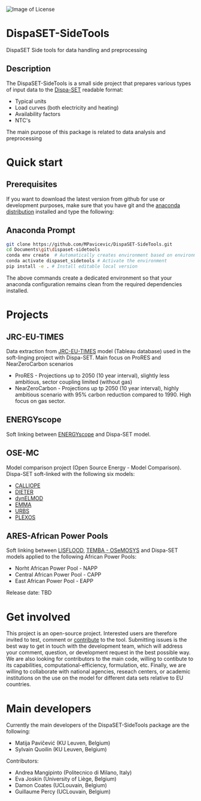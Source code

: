 ![Image of License](https://img.shields.io/badge/license-EUPL%20v1.2-blue)

DispaSET-SideTools
==================
DispaSET Side tools for data handling and preprocessing

Description
-----------
The DispaSET-SideTools is a small side project that prepares various types of input data to the [Dispa-SET](http://www.dispaset.eu/en/latest/index.html) readable format:

- Typical units
- Load curves (both electricity and heating)
- Availability factors
- NTC's

The main purpose of this package is related to data analysis and preprocessing  

Quick start
===========

Prerequisites
-------------
If you want to download the latest version from github for use or development purposes, make sure that you have git and the [anaconda distribution](https://www.anaconda.com/distribution/) installed and type the following:

Anaconda Prompt
---------------
```bash
git clone https://github.com/MPavicevic/DispaSET-SideTools.git
cd Documents\git\dispaset-sidetools
conda env create  # Automatically creates environment based on environment.yml
conda activate dispaset_sidetools # Activate the environment
pip install -e . # Install editable local version
```

The above commands create a dedicated environment so that your anaconda configuration remains clean from the required dependencies installed.

Projects
========
JRC-EU-TIMES
------------
Data extraction from [JRC-EU-TIMES](https://data.jrc.ec.europa.eu/dataset/8141a398-41a8-42fa-81a4-5b825a51761b) model (Tableau database) used in the soft-linging project with Dispa-SET. Main focus on ProRES and NearZeroCarbon scenarios
- ProRES - Projections up to 2050 (10 year interval), slightly less ambitious, sector coupling limited (without gas)
- NearZeroCarbon - Projections up tp 2050 (10 year interval), highly ambitious scenario with 95% carbon reduction compared to 1990. High focus on gas sector.

ENERGYscope
-----------
Soft linking between [ENERGYscope](http://www.energyscope.ch/) and Dispa-SET model.

OSE-MC
------
Model comparison project (Open Source Energy - Model Comparison). Dispa-SET soft-linked with the following six models:
- [CALLIOPE](https://calliope.readthedocs.io/en/stable/#)
- [DIETER](https://www.diw.de/en/diw_01.c.599753.en/models.html#ab_608464)                      
- [dynELMOD](https://gitlab.tubit.tu-berlin.de/wip/dynelmod_public)
- [EMMA](https://neon-energie.de/en/emma/)
- [URBS](https://urbs.readthedocs.io/en/latest/)
- [PLEXOS](https://energyexemplar.com/solutions/plexos/)

ARES-African Power Pools
------------------------
Soft linking between [LISFLOOD](https://ec.europa.eu/jrc/en/publication/eur-scientific-and-technical-research-reports/lisflood-distributed-water-balance-and-flood-simulation-model-revised-user-manual-2013), [TEMBA - OSeMOSYS](http://www.osemosys.org/temba.html) and Dispa-SET models applied to the following African Power Pools:
- Norht African Power Pool - NAPP
- Central African Power Pool - CAPP
- East African Power Pool - EAPP

Release date: TBD

Get involved
============
This project is an open-source project. Interested users are therefore invited to test, comment or [contribute](CONTRIBUTING.md) to the tool. Submitting issues is the best way to get in touch with the development team, which will address your comment, question, or development request in the best possible way. We are also looking for contributors to the main code, willing to contibute to its capabilities, computational-efficiency, formulation, etc. Finally, we are willing to collaborate with national agencies, reseach centers, or academic institutions on the use on the model for different data sets relative to EU countries.

Main developers
===============
Currently the main developers of the DispaSET-SideTools package are the following:

- Matija Pavičević  (KU Leuven, Belgium)
- Sylvain Quoilin (KU Leuven, Belgium)

Contributors:

- Andrea Mangipinto (Politecnico di Milano, Italy)
- Eva Joskin (University of Liège, Belgium)
- Damon Coates (UCLouvain, Belgium)
- Guillaume Percy (UCLouvain, Belgium)